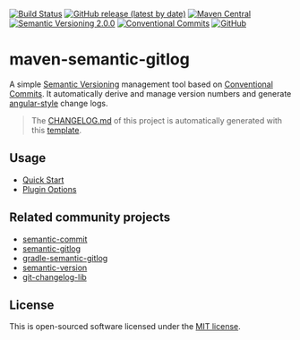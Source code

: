 [![Build Status](https://github.com/semantic-gitlog/maven-semantic-gitlog/workflows/semantic-gitlog/badge.svg?branch=master)](https://github.com/semantic-gitlog/maven-semantic-gitlog/actions)
[![GitHub release (latest by date)](https://img.shields.io/github/v/release/semantic-gitlog/maven-semantic-gitlog)](https://github.com/semantic-gitlog/maven-semantic-gitlog/releases)
[![Maven Central](https://img.shields.io/maven-central/v/team.yi.maven.plugin/maven-semantic-gitlog)](https://search.maven.org/artifact/team.yi.maven.plugin/maven-semantic-gitlog)
[![Semantic Versioning 2.0.0](https://img.shields.io/badge/Semantic%20Versioning-2.0.0-brightgreen)](https://semver.org/)
[![Conventional Commits](https://img.shields.io/badge/Conventional%20Commits-1.0.0-yellow.svg)](https://conventionalcommits.org)
[![GitHub](https://img.shields.io/github/license/semantic-gitlog/maven-semantic-gitlog)](https://github.com/semantic-gitlog/maven-semantic-gitlog/blob/master/LICENSE)

# maven-semantic-gitlog

A simple [Semantic Versioning](https://semver.org/) management tool based on [Conventional Commits](https://conventionalcommits.org).
It automatically derive and manage version numbers and generate [angular-style](https://github.com/angular/angular/blob/master/CONTRIBUTING.md) change logs.

> The [CHANGELOG.md](https://github.com/semantic-gitlog/maven-semantic-gitlog/blob/master/CHANGELOG.md) of this project is automatically generated with this [template](https://github.com/semantic-gitlog/maven-semantic-gitlog/blob/master/config/gitlog/CHANGELOG.md.mustache).

## Usage

* [Quick Start](https://semantic-gitlog.github.io/semantic-gitlog/#/en-us/with-maven)
* [Plugin Options](https://semantic-gitlog.github.io/semantic-gitlog/#/en-us/components/maven-semantic-gitlog/)

## Related community projects

* [semantic-commit](https://github.com/semantic-gitlog/semantic-commit)
* [semantic-gitlog](https://github.com/semantic-gitlog/semantic-gitlog)
* [gradle-semantic-gitlog](https://github.com/semantic-gitlog/gradle-semantic-gitlog)
* [semantic-version](https://github.com/skuzzle/semantic-version)
* [git-changelog-lib](https://github.com/tomasbjerre/git-changelog-lib)

## License

This is open-sourced software licensed under the [MIT license](https://opensource.org/licenses/MIT).
